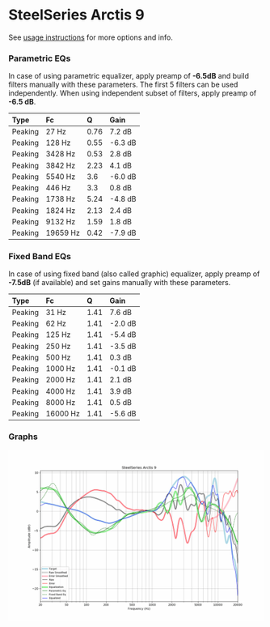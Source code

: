 # SteelSeries Arctis 9
See [usage instructions](https://github.com/jaakkopasanen/AutoEq#usage) for more options and info.

### Parametric EQs
In case of using parametric equalizer, apply preamp of **-6.5dB** and build filters manually
with these parameters. The first 5 filters can be used independently.
When using independent subset of filters, apply preamp of **-6.5 dB**.

| Type    | Fc       |    Q | Gain    |
|:--------|:---------|:-----|:--------|
| Peaking | 27 Hz    | 0.76 | 7.2 dB  |
| Peaking | 128 Hz   | 0.55 | -6.3 dB |
| Peaking | 3428 Hz  | 0.53 | 2.8 dB  |
| Peaking | 3842 Hz  | 2.23 | 4.1 dB  |
| Peaking | 5540 Hz  | 3.6  | -6.0 dB |
| Peaking | 446 Hz   | 3.3  | 0.8 dB  |
| Peaking | 1738 Hz  | 5.24 | -4.8 dB |
| Peaking | 1824 Hz  | 2.13 | 2.4 dB  |
| Peaking | 9132 Hz  | 1.59 | 1.8 dB  |
| Peaking | 19659 Hz | 0.42 | -7.9 dB |

### Fixed Band EQs
In case of using fixed band (also called graphic) equalizer, apply preamp of **-7.5dB**
(if available) and set gains manually with these parameters.

| Type    | Fc       |    Q | Gain    |
|:--------|:---------|:-----|:--------|
| Peaking | 31 Hz    | 1.41 | 7.6 dB  |
| Peaking | 62 Hz    | 1.41 | -2.0 dB |
| Peaking | 125 Hz   | 1.41 | -5.4 dB |
| Peaking | 250 Hz   | 1.41 | -3.5 dB |
| Peaking | 500 Hz   | 1.41 | 0.3 dB  |
| Peaking | 1000 Hz  | 1.41 | -0.1 dB |
| Peaking | 2000 Hz  | 1.41 | 2.1 dB  |
| Peaking | 4000 Hz  | 1.41 | 3.9 dB  |
| Peaking | 8000 Hz  | 1.41 | 0.5 dB  |
| Peaking | 16000 Hz | 1.41 | -5.6 dB |

### Graphs
![](./SteelSeries%20Arctis%209.png)